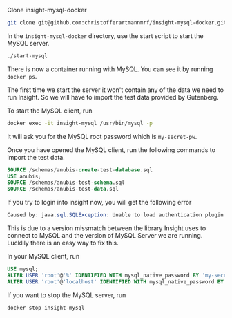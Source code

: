 Clone insight-mysql-docker

```sh
git clone git@github.com:christofferartmannmrf/insight-mysql-docker.git
```

In the `insight-mysql-docker` directory, use the start script to start the MySQL server.

```sh
./start-mysql
```

There is now a container running with MySQL. You can see it by running `docker ps`.

The first time we start the server it won't contain any of the data we need to run
Insight. So we will have to import the test data provided by Gutenberg.

To start the MySQL client, run

```sh
docker exec -it insight-mysql /usr/bin/mysql -p
```

It will ask you for the MySQL root password which is `my-secret-pw`.

Once you have opened the MySQL client, run the following commands to import the test data.

```sql
SOURCE /schemas/anubis-create-test-database.sql
USE anubis;
SOURCE /schemas/anubis-test-schema.sql
SOURCE /schemas/anubis-test-data.sql
```

If you try to login into insight now, you will get the following error

```java
Caused by: java.sql.SQLException: Unable to load authentication plugin 'caching_sha2_password'.
```

This is due to a version missmatch between the library Insight uses to connect to MySQL and the
version of MySQL Server we are running. Lucklily there is an easy way to fix this.

In your MySQL client, run

```sql
USE mysql;
ALTER USER 'root'@'%' IDENTIFIED WITH mysql_native_password BY 'my-secret-pw';
ALTER USER 'root'@'localhost' IDENTIFIED WITH mysql_native_password BY 'my-secret-pw';
```

If you want to stop the MySQL server, run

```sh
docker stop insight-mysql
```
